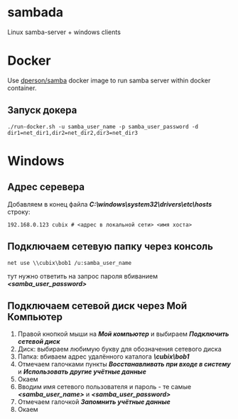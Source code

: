 # sambada
Linux samba-server + windows clients

# Docker
Use [dperson/samba](https://github.com/dperson/samba) docker image to run samba server within docker container.

## Запуск докера
```
./run-docker.sh -u samba_user_name -p samba_user_password -d dir1=net_dir1,dir2=net_dir2,dir3=net_dir3
```

# Windows

## Адрес серевера
Добавляем в конец файла ***C:\windows\system32\drivers\etc\hosts*** строку:
```
192.168.0.123 cubix # <адрес в локальной сети> <имя хоста>
```

## Подключаем сетевую папку через консоль
```
net use \\cubix\bob1 /u:samba_user_name
```
тут нужно ответить на запрос пароля вбиванием ***<samba_user_password>***

## Подключаем сетевой диск через Мой Компьютер

1. Правой кнопкой мыши на ***Мой компьютер*** и выбираем ***Подключить сетевой диск***
1. Диск: выбираем любимую букву для обозначения сетевого диска
1. Папка: вбиваем адрес удалённого каталога ***\\cubix\bob1***
1. Отмечаем галочками пункты ***Восстанавливать при входе в систему*** и ***Использовать другие учётные данные***
1. Окаем
1. Вводим имя сетевого пользователя и пароль - те самые ***<samba_user_name>*** и ***<samba_user_password>***
1. Отмечаем галочкой ***Запомнить учётные данные***
1. Окаем
